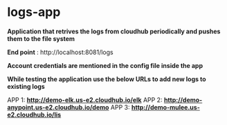 # logs-app

**Application that retrives the logs from cloudhub periodically and pushes them to the file system**


**End point** : http://localhost:8081/logs


**Account credentials are mentioned in the config file inside the app**


**While testing the application use the below URLs to add new logs to existing logs**


APP 1: **http://demo-elk.us-e2.cloudhub.io/elk**
APP 2: **http://demo-anypoint.us-e2.cloudhub.io/demo**
APP 3: **http://demo-mulee.us-e2.cloudhub.io/lis**
